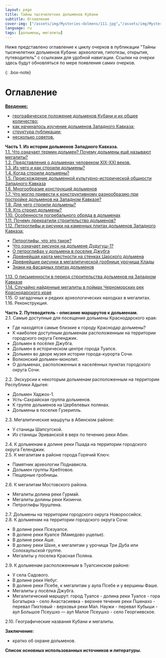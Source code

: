 ```yaml
---
layout: page
title: Тайны тысячелетних дольменов Кубани
subtitle: Оглавление
cover-img: ["/assets/img/Mysteries-dolmens/111.jpg","/assets/img/Mysteries-dolmens/222.jpg"]
language: ru
tags: [дольмены, мегалиты]
---
```

Ниже представлено оглавление к циклу очерков в публикации "Тайны тысячелетних дольменов Кубани: археология, гипотезы, открытия, путеводитель" с ссылками для удобной навигации.
Ссылки на очерки здесь будут обновляться по мере появления самих очерков.

{: .box-note}
# Оглавление

[**Введение:**](https://viktor-dnk.github.io/mysteries-dolmens-intro/)  
- [географическое положение дольменов Кубани и их общее количество;](https://viktor-dnk.github.io/mysteries-dolmens-intro/#%D0%B2%D0%B2%D0%B5%D0%B4%D0%B5%D0%BD%D0%B8%D0%B51)
- [как начиналось изучение дольменов Западного Кавказа;](https://viktor-dnk.github.io/mysteries-dolmens-intro/#%D0%B2%D0%B2%D0%B5%D0%B4%D0%B5%D0%BD%D0%B8%D0%B52)
- [структура публикации;](https://viktor-dnk.github.io/mysteries-dolmens-intro/#%D0%B2%D0%B2%D0%B5%D0%B4%D0%B5%D0%BD%D0%B8%D0%B53)
- [несколько советов.](https://viktor-dnk.github.io/mysteries-dolmens-intro/#%D0%B2%D0%B2%D0%B5%D0%B4%D0%B5%D0%BD%D0%B8%D0%B54)

**Часть 1. Из истории дольменов Западного Кавказа.**  
[1.1. Что означает термин дольмен? Почему дольмены ещё называют мегалиты?](https://viktor-dnk.github.io/ch1p1/)  
[1.2. Представления о дольменах человеком ХIХ-ХХI веков.](https://viktor-dnk.github.io/ch1p2/)  
[1.3. Из чего и как строили дольмены?](https://viktor-dnk.github.io/ch1p3/)  
[1.4. Когда строили дольмены?](https://viktor-dnk.github.io/ch1p4/)  
[1.5. Происхождение дольменной культурно-исторической общности Западного Кавказа](https://viktor-dnk.github.io/ch1p5/)    
[1.6. Многообразие конструкций дольменов](https://viktor-dnk.github.io/ch1p6/)  
[1.7. Что могло привести к конструктивному разнообразию при постройке дольменов на Западном Кавказе?](https://viktor-dnk.github.io/ch1p7/)  
[1.8. Для чего строили дольмены?](https://viktor-dnk.github.io/ch1p8/)  
[1.9. Кто строил дольмены?](https://viktor-dnk.github.io/ch1p9/)  
[1.10. Особенности погребального обряда в дольменах](https://viktor-dnk.github.io/ch1p10/)  
[1.11. Почему прекратили строительство дольменов?](https://viktor-dnk.github.io/ch1p11/)  
[1.12. Петроглифы и рисунки на каменных плитах дольменов Западного Кавказа:](https://viktor-dnk.github.io/ch1p12/)  
- [Петроглифы, что это такое?](https://viktor-dnk.github.io/ch1p12/#petr1)  
- [Что означает рисунок на дольмене Дудугуш-1?](https://viktor-dnk.github.io/ch1p12/#petr2)  
- [О петроглифах у дольмена в поселке Джубга](https://viktor-dnk.github.io/ch1p12/#petr3)  
- [Древнейшая карта местности на стенках Царского дольмена](https://viktor-dnk.github.io/ch1p12/#petr4)  
- [Древнейшие рисунки в мегалитической гробнице урочища Клады](https://viktor-dnk.github.io/ch1p12/#petr5)  
- [Знаки на фасадных плитах дольменов](https://viktor-dnk.github.io/ch1p12/#petr6)  

[1.13. О письменности в период строительства дольменов на Западном Кавказе](https://viktor-dnk.github.io/ch1p13/)  
[1.14. Случайно найденные мегалиты в поймах Черноморских рек Краснодарского края](https://viktor-dnk.github.io/ch1p14/)  
1.15. О загадочных и редких археологических находках в мегалитах.  
1.16. Реконструкция.  

**Часть 2. Путеводитель - описание маршрутов к дольменам.**  
2.1. Самые доступные для посещения дольмены Краснодарского края:  
- Где находятся самые близкие к городу Краснодар дольмены?  
- К наиболее доступным дольменам расположенным на территории городского округа Геленджик.  
- Дольмен в посёлке Джубга.  
- Дольмен в историческом центре города Туапсе.  
- Дольмен во дворе музея истории города-курорта Сочи.  
- Волконский дольмен-монолит.  
- О дольменах, расположенных в населённых пунктах городского округа Сочи.  

2.2. Экскурсии к некоторым дольменам расположенным на территории Республики Адыгея:  
- Дольмен Хаджох-1.  
- Усть-Сахрайская группа дольменов.  
- К группе дольменов на Цербелевых полянах.  
- Дольмены в поселке Гузерипль.  

2.3. Мегалитические машруты в Абинском районе:  
- У станицы Шапсугской.  
- Из станицы Эриванской в верх по течению реки Абин.  

2.4. К дольменам в долине реки Пшада на территории городского округа Геленджик.  
2.5. К мегалитам в районе города Горячий Ключ:  
- Памятник археологии Поднависла.  
- Дольмен группы Хребтовое.  
- Пещерные гробницы.  

2.6. К мегалитам Мостовского района.  
- Мегалиты долина реки Гурмай.  
- Мегалиты долины реки Кизинчи.  
- Петроглифы Уруштена.  

2.7. Дольмены на  территории городского округа Новороссийск.  
2.8. К дольменам на территории городского округа Сочи:  
- В долине реки Псезуапсе.  
- В долине реки Куапсе (Мамедово ущелье).  
-  В долине реки Аше.  
- В долину реки Шахе, к мегалитам у урочища Три Дуба или Солохаульской группе.  
- Мегалиты у поселка Красная Поляна.  

2.9. К дольменам расположенным в Туапсинском районе:  
- У села Садового.  
- В долине реки Небуг.  
- В долине реки Псебе, к мегалитам у аула Псебе и у вершины Фаше.  
- Мегалиты у посёлка Джубга.  
- Мегалитический маршрут: город Туапсе - долина реки Туапсе - гора Богатырка - село Анастасиевка - верхнее течение реки Пшенахо - перевал Пихтовый - верховья реки Мал. Наужи - перевал Кубыши - аул Большое Псеушхо — аул Малое Псеушхо - село Георгиевское.  

2.10. Географические названия Кубани и мегалиты.

**Заключение:**  
- кратко об охране дольменов.  

**Список основных использованных источников и литературы.**
